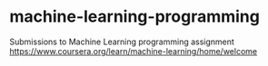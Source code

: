 # machine-learning-programming
Submissions to Machine Learning programming assignment
https://www.coursera.org/learn/machine-learning/home/welcome
